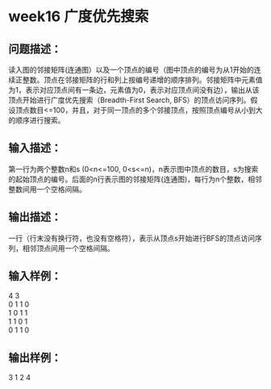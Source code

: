 # week16 广度优先搜索

## 问题描述：
读入图的邻接矩阵(连通图）以及一个顶点的编号（图中顶点的编号为从1开始的连续正整数。顶点在邻接矩阵的行和列上按编号递增的顺序排列。邻接矩阵中元素值为1，表示对应顶点间有一条边，元素值为0，表示对应顶点间没有边），输出从该顶点开始进行广度优先搜索（Breadth-First Search, BFS）的顶点访问序列。假设顶点数目<=100，并且，对于同一顶点的多个邻接顶点，按照顶点编号从小到大的顺序进行搜索。
## 输入描述：
第一行为两个整数n和s (0<n<=100, 0<s<=n)，n表示图中顶点的数目，s为搜索的起始顶点的编号。后面的n行表示图的邻接矩阵(连通图)，每行为n个整数，相邻整数间用一个空格间隔。
## 输出描述：
一行（行末没有换行符，也没有空格符），表示从顶点s开始进行BFS的顶点访问序列，相邻顶点间用一个空格间隔。
## 输入样例：
4 3</br>
0 1 1 0</br>
1 0 1 1</br>
1 1 0 1</br>
0 1 1 0</br>
## 输出样例：
3 1 2 4
